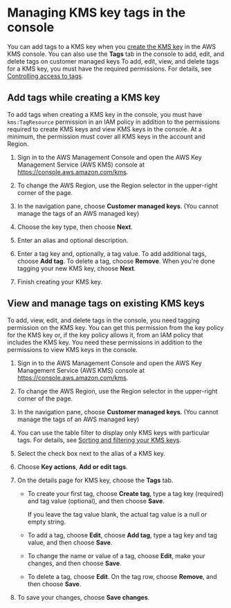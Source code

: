 # Managing KMS key tags in the console<a name="manage-tags-console"></a>

You can add tags to a KMS key when you [create the KMS key](create-keys.md) in the AWS KMS console\. You can also use the **Tags** tab in the console to add, edit, and delete tags on customer managed keys To add, edit, view, and delete tags for a KMS key, you must have the required permissions\. For details, see [Controlling access to tags](tag-permissions.md)\.

## Add tags while creating a KMS key<a name="tag-on-create"></a>

To add tags when creating a KMS key in the console, you must have `kms:TagResource` permission in an IAM policy in addition to the permissions required to create KMS keys and view KMS keys in the console\. At a minimum, the permission must cover all KMS keys in the account and Region\.

1. Sign in to the AWS Management Console and open the AWS Key Management Service \(AWS KMS\) console at [https://console\.aws\.amazon\.com/kms](https://console.aws.amazon.com/kms)\.

1. To change the AWS Region, use the Region selector in the upper\-right corner of the page\.

1. In the navigation pane, choose **Customer managed keys**\. \(You cannot manage the tags of an AWS managed key\)

1. Choose the key type, then choose **Next**\.

1. Enter an alias and optional description\.

1. Enter a tag key and, optionally, a tag value\. To add additional tags, choose **Add tag**\. To delete a tag, choose **Remove**\. When you're done tagging your new KMS key, choose **Next**\.

1. Finish creating your KMS key\.

## View and manage tags on existing KMS keys<a name="tag-existing"></a>

To add, view, edit, and delete tags in the console, you need tagging permission on the KMS key\. You can get this permission from the key policy for the KMS key or, if the key policy allows it, from an IAM policy that includes the KMS key\. You need these permissions in addition to the permissions to view KMS keys in the console\.

1. Sign in to the AWS Management Console and open the AWS Key Management Service \(AWS KMS\) console at [https://console\.aws\.amazon\.com/kms](https://console.aws.amazon.com/kms)\.

1. To change the AWS Region, use the Region selector in the upper\-right corner of the page\.

1. In the navigation pane, choose **Customer managed keys**\. \(You cannot manage the tags of an AWS managed key\)

1. You can use the table filter to display only KMS keys with particular tags\. For details, see [Sorting and filtering your KMS keys](viewing-keys-console.md#viewing-console-filter)\.

1. Select the check box next to the alias of a KMS key\.

1. Choose **Key actions**, **Add or edit tags**\.

1. On the details page for KMS key, choose the **Tags** tab\.
   + To create your first tag, choose **Create tag**, type a tag key \(required\) and tag value \(optional\), and then choose **Save**\.

     If you leave the tag value blank, the actual tag value is a null or empty string\.
   + To add a tag, choose **Edit**, choose **Add tag**, type a tag key and tag value, and then choose **Save**\.
   + To change the name or value of a tag, choose **Edit**, make your changes, and then choose **Save**\.
   + To delete a tag, choose **Edit**\. On the tag row, choose **Remove**, and then choose **Save**\.

1. To save your changes, choose **Save changes**\.